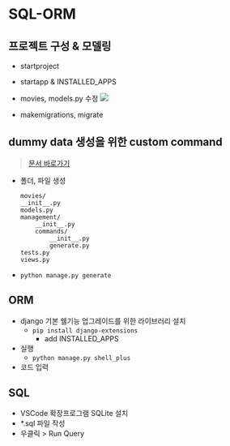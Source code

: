 # SQL-ORM

## 프로젝트 구성 & 모델링
- startproject

- startapp & INSTALLED_APPS

- movies, models.py 수정
![](https://github.com/DMF-DA1/sql-orm/blob/master/assets/modeling.png)

- makemigrations, migrate

## dummy data 생성을 위한 custom command

> [문서 바로가기](https://docs.djangoproject.com/en/5.0/howto/custom-management-commands/)

- 폴더, 파일 생성
    ```
    movies/
    __init__.py
    models.py
    management/
        __init__.py
        commands/
            __init__.py
            generate.py
    tests.py
    views.py
    ```

- `python manage.py generate`

## ORM

- django 기본 쉘기능 업그레이드를 위한 라이브러리 설치
    - `pip install django-extensions`
        - add INSTALLED_APPS
- 실행
    - `python manage.py shell_plus`
- 코드 입력

## SQL
- VSCode 확장프로그램 SQLite 설치
- *.sql 파일 작성
- 우클릭 > Run Query
